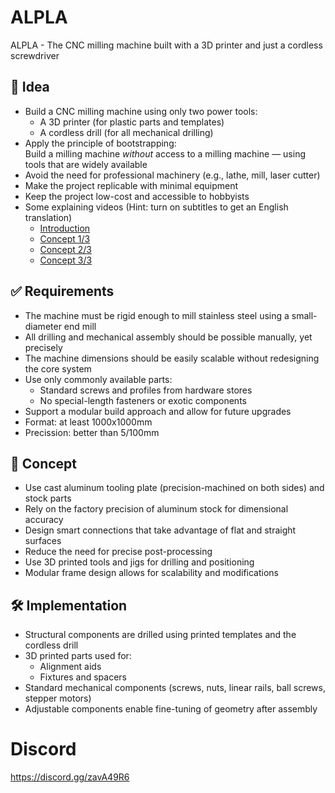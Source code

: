 # ALPLA
ALPLA - The CNC milling machine built with a 3D printer and just a cordless screwdriver 

## 🧠 Idea

- Build a CNC milling machine using only two power tools:
  - A 3D printer (for plastic parts and templates)
  - A cordless drill (for all mechanical drilling)
- Apply the principle of bootstrapping:  
  Build a milling machine *without* access to a milling machine — using tools that are widely available
- Avoid the need for professional machinery (e.g., lathe, mill, laser cutter)
- Make the project replicable with minimal equipment
- Keep the project low-cost and accessible to hobbyists
- Some explaining videos (Hint: turn on subtitles to get an English translation)
  - [Introduction](https://www.youtube.com/watch?v=ccMmWTHgV-c)
  - [Concept 1/3](https://www.youtube.com/watch?v=HYiIF2NWXts)
  - [Concept 2/3](https://www.youtube.com/watch?v=pyVtN6UW3Ig)
  - [Concept 3/3](https://www.youtube.com/watch?v=PV8uysdlaH8)


## ✅ Requirements

- The machine must be rigid enough to mill stainless steel using a small-diameter end mill
- All drilling and mechanical assembly should be possible manually, yet precisely
- The machine dimensions should be easily scalable without redesigning the core system
- Use only commonly available parts:
  - Standard screws and profiles from hardware stores
  - No special-length fasteners or exotic components
- Support a modular build approach and allow for future upgrades
- Format: at least 1000x1000mm
- Precission: better than 5/100mm

## 🧩 Concept

- Use cast aluminum tooling plate (precision-machined on both sides) and stock parts
- Rely on the factory precision of aluminum stock for dimensional accuracy
- Design smart connections that take advantage of flat and straight surfaces
- Reduce the need for precise post-processing
- Use 3D printed tools and jigs for drilling and positioning
- Modular frame design allows for scalability and modifications

## 🛠️ Implementation

- Structural components are drilled using printed templates and the cordless drill
- 3D printed parts used for:
  - Alignment aids
  - Fixtures and spacers
- Standard mechanical components (screws, nuts, linear rails, ball screws, stepper motors)
- Adjustable components enable fine-tuning of geometry after assembly


# Discord
  https://discord.gg/zavA49R6
